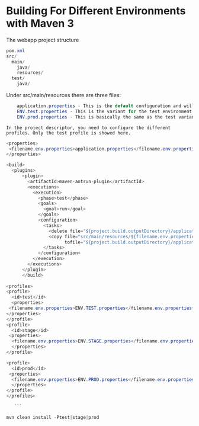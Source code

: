 # Building For Different Environments with Maven 3

The webapp project structure
```java
pom.xml
src/
  main/
    java/
    resources/
  test/
    java/
```

Under src/main/resources there are three files:
```java
    application.properties - This is the default configuration and will be packaged in the artifact by default.
    ENV.test.properties - This is the variant for the test environment.
    ENV.prod.properties - This is basically the same as the test variant and will be used in the production environment.

```
    In the project descriptor, you need to configure the different profiles. Only the test profile is showed here.
   ```java 
   <properties>
    <filename.env.properties>application.properties</filename.env.properties>    
  </properties>
  
   <build>
     <plugins>
         <plugin>
           <artifactId>maven-antrun-plugin</artifactId>
           <executions>
             <execution>
               <phase>test</phase>
               <goals>
                 <goal>run</goal>
               </goals>
               <configuration>
                 <tasks>
                   <delete file="${project.build.outputDirectory}/application.properties"/>
                   <copy file="src/main/resources/${filename.env.properties}"
                         tofile="${project.build.outputDirectory}/application.properties"/>
                 </tasks>
               </configuration>
             </execution>
           </executions>
         </plugin>
         </build>
          
  <profiles>
   <profile>
     <id>test</id>
     <properties>
    <filename.env.properties>ENV.TEST.properties</filename.env.properties>    
  </properties> 
   </profile>
  <profile>
     <id>stage</id>
    <properties>
   	 <filename.env.properties>ENV.STAGE.properties</filename.env.properties>    
     </properties>    
   </profile>
   
  <profile>
     <id>prod</id>
    <properties>
   	 <filename.env.properties>ENV.PROD.properties</filename.env.properties>    
     </properties>    
   </profile>
</profiles>

      ```

mvn clean install -Ptest|stage|prod
